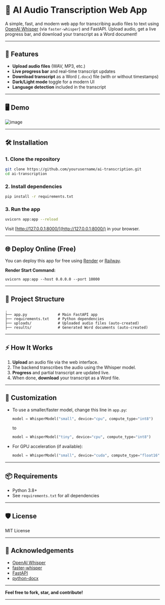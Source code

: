 # 🎤 AI Audio Transcription Web App

A simple, fast, and modern web app for transcribing audio files to text using [OpenAI Whisper](https://github.com/openai/whisper) (via `faster-whisper`) and FastAPI. Upload audio, get a live progress bar, and download your transcript as a Word document!

---

## 🚀 Features

- **Upload audio files** (WAV, MP3, etc.)
- **Live progress bar** and real-time transcript updates
- **Download transcript** as a Word (`.docx`) file (with or without timestamps)
- **Dark/Light mode** toggle for a modern UI
- **Language detection** included in the transcript

---

## 🖥️ Demo

![image](https://github.com/user-attachments/assets/fbb2a533-c4ea-44d9-b30b-7323996560bf)


---

## 🛠️ Installation

### 1. Clone the repository

```bash
git clone https://github.com/yourusername/ai-transcription.git
cd ai-transcription
```

### 2. Install dependencies

```bash
pip install -r requirements.txt
```

### 3. Run the app

```bash
uvicorn app:app --reload
```

Visit [http://127.0.0.1:8000/](http://127.0.0.1:8000/) in your browser.

---

## 🌐 Deploy Online (Free)

You can deploy this app for free using [Render](https://render.com/) or [Railway](https://railway.app/).

**Render Start Command:**
```
uvicorn app:app --host 0.0.0.0 --port 10000
```

---

## 📁 Project Structure

```
.
├── app.py              # Main FastAPI app
├── requirements.txt    # Python dependencies
├── uploads/            # Uploaded audio files (auto-created)
├── results/            # Generated Word documents (auto-created)
```

---

## ⚡ How It Works

1. **Upload** an audio file via the web interface.
2. The backend transcribes the audio using the Whisper model.
3. **Progress** and partial transcript are updated live.
4. When done, **download** your transcript as a Word file.

---

## 📝 Customization

- To use a smaller/faster model, change this line in `app.py`:
  ```python
  model = WhisperModel("small", device="cpu", compute_type="int8")
  ```
  to
  ```python
  model = WhisperModel("tiny", device="cpu", compute_type="int8")
  ```
- For GPU acceleration (if available):
  ```python
  model = WhisperModel("small", device="cuda", compute_type="float16")
  ```

---

## 📦 Requirements

- Python 3.8+
- See `requirements.txt` for all dependencies

---

## 🛡️ License

MIT License

---

## 🙏 Acknowledgements

- [OpenAI Whisper](https://github.com/openai/whisper)
- [faster-whisper](https://github.com/SYSTRAN/faster-whisper)
- [FastAPI](https://fastapi.tiangolo.com/)
- [python-docx](https://python-docx.readthedocs.io/)

---

**Feel free to fork, star, and contribute!**

---
